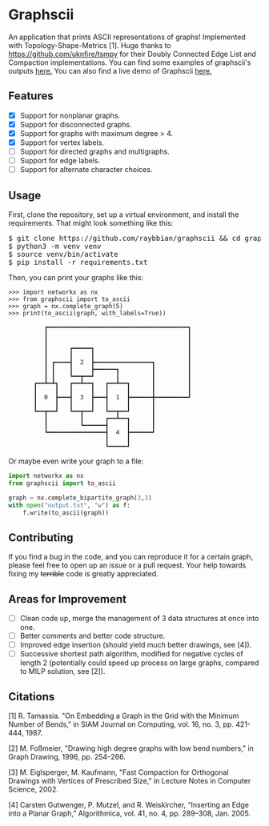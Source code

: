 # Graphscii

An application that prints ASCII representations of graphs! Implemented with
Topology-Shape-Metrics [1]. Huge thanks to https://github.com/uknfire/tsmpy for
their Doubly Connected Edge List and Compaction implementations. You can find
some examples of graphscii's outputs
[here.](https://github.com/raybbian/graphscii/tree/main/examples/) You can also
find a live demo of Graphscii [here.](https://graphscii.raybb.dev)

## Features

- [x] Support for nonplanar graphs.
- [x] Support for disconnected graphs.
- [x] Support for graphs with maximum degree > 4.
- [x] Support for vertex labels.
- [ ] Support for directed graphs and multigraphs.
- [ ] Support for edge labels.
- [ ] Support for alternate character choices.

## Usage

First, clone the repository, set up a virtual environment, and install the
requirements. That might look something like this:

<pre>
$ git clone https://github.com/raybbian/graphscii && cd graphscii
$ python3 -m venv venv
$ source venv/bin/activate
$ pip install -r requirements.txt
</pre>

Then, you can print your graphs like this:

```pycon
>>> import networkx as nx
>>> from graphscii import to_ascii
>>> graph = nx.complete_graph(5)
>>> print(to_ascii(graph, with_labels=True))

          ┏━━━━━━━━━━━━━━━━━━━━━━━━━━━━━━━━━━━━━━━┓
          ┃                                       ┃
          ┃                                       ┃
          ┃      ┏━━━━━┓                          ┃
          ┃      ┃     ┃                          ┃
          ┃ ┏━━━━┫  2  ┣━━━━━━━━━━━━━━━━┓         ┃
          ┃ ┃    ┃     ┣━━━━━━┓         ┃         ┃
          ┃ ┃    ┗━━┳━━┛      ┃         ┃         ┃
       ┏━━┻━┻┓   ┏━━┻━━┓   ┏━━┻━━┓      ┃         ┃
       ┃     ┃   ┃     ┃   ┃     ┃      ┃         ┃
       ┃  0  ┣━━━┫  3  ┣━━━┫  1  ┣━━━━━━╋━━━━━━━━━┛
       ┃     ┃   ┃     ┃   ┃     ┃      ┃
       ┗━━┳━━┛   ┗━━┳━━┛   ┗━━┳━━┛      ┃
          ┃         ┃      ┏━━┻━━┓      ┃
          ┃         ┗━━━━━━┫     ┃      ┃
          ┗━━━━━━━━━━━━━━━━┫  4  ┣━━━━━━┛
                           ┃     ┃
                           ┗━━━━━┛
```

Or maybe even write your graph to a file:

```python
import networkx as nx
from graphscii import to_ascii

graph = nx.complete_bipartite_graph(3,3)
with open("output.txt", "w") as f:
    f.write(to_ascii(graph))
```

## Contributing

If you find a bug in the code, and you can reproduce it for a certain graph,
please feel free to open up an issue or a pull request. Your help towards fixing
my ~~terrible~~ code is greatly appreciated.

## Areas for Improvement

- [ ] Clean code up, merge the management of 3 data structures at once into one.
- [ ] Better comments and better code structure.
- [ ] Improved edge insertion (should yield much better drawings, see [4]).
- [ ] Successive shortest path algorithm, modified for negative cycles of length
      2 (potentially could speed up process on large graphs, compared to MILP
      solution, see [2]).

## Citations

[1] R. Tamassia. "On Embedding a Graph in the Grid with the Minimum Number of
Bends," in SIAM Journal on Computing, vol. 16, no. 3, pp. 421-444, 1987.

[2] M. Foßmeier, "Drawing high degree graphs with low bend numbers," in Graph
Drawing, 1996, pp. 254–266.

[3] M. Eiglsperger, M. Kaufmann, "Fast Compaction for Orthogonal Drawings with
Vertices of Prescribed Size," in Lecture Notes in Computer Science, 2002.

[4] Carsten Gutwenger, P. Mutzel, and R. Weiskircher, “Inserting an Edge into a
Planar Graph,” Algorithmica, vol. 41, no. 4, pp. 289–308, Jan. 2005.
